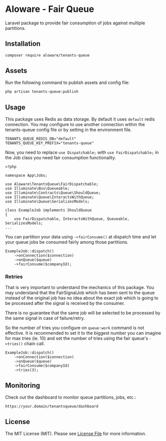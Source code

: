 # Aloware - Fair Queue

Laravel package to provide fair consumption of jobs against multiple partitions.

## Installation
```sh
composer require aloware/tenants-queue
```

## Assets
Run the following command to publish assets and config file:

```sh
php artisan tenants-queue:publish
```

## Usage
This package uses Redis as data storage. By default it uses `default`
redis connection. You may configure to use another connection within
the tenants-queue config file or by setting in the environment file.

```
TENANTS_QUEUE_REDIS_DB="default"
TENANTS_QUEUE_KEY_PREFIX="tenants-queue"
```

Now, you need to replace `use Dispatchable;` with `use FairDispatchable;`
in the Job class you need fair consumption functionality.
```
<?php

namespace App\Jobs;

use Aloware\TenantsQueue\FairDispatchable;
use Illuminate\Bus\Queueable;
use Illuminate\Contracts\Queue\ShouldQueue;
use Illuminate\Queue\InteractsWithQueue;
use Illuminate\Queue\SerializesModels;

class ExampleJob implements ShouldQueue
{
    use FairDispatchable, InteractsWithQueue, Queueable, SerializesModels;
...
```

You can partition your data using `->fairConsume()` at dispatch time
and let your queue jobs be consumed fairly among those partitions.
```
ExampleJob::dispatch()
    ->onConnection($connection)
    ->onQueue($queue)
    ->fairConsume($companyId);
```

### Retries
That is very important to understand the mechanics of this package.
You may understand that the FairSignalJob which has been sent to the
queue instead of the original job has no idea about the exact job which is
going to be processed after the signal is received by the consumer.

There is no guarantee that the same job will
be selected to be processed by the same signal in case of failure/retry.

So the number of tries you configure on `queue:work` command is not
effective. It is recommended to set it to the biggest number you
can imagine for max tries (ie. 10) and set the number of tries using
the fair queue's `->tries()` chain call.
```
ExampleJob::dispatch()
    ->onConnection($connection)
    ->onQueue($queue)
    ->fairConsume($companyId)
    ->tries(3);
```

## Monitoring

Check out the dashboard to monitor queue partitions, jobs, etc.:

```
https://your.domain/tenantsqueue/dashboard
```

## License
The MIT License (MIT). Please see [License File](LICENSE.md) for more information.
